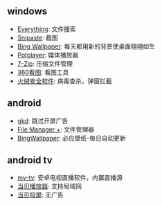 ## windows  
- [Everything](https://www.voidtools.com/zh-cn/): 文件搜索
- [Snipaste](https://www.snipaste.com/): 截图
- [Bing Wallpaper](https://www.microsoft.com/zh-cn/bing/bing-wallpaper): 每天都用新的背景使桌面栩栩如生
- [Potplayer](https://potplayer.daum.net/): 媒体播放器
- [7-Zip](https://www.7-zip.org/): 压缩文件管理
- [360看图](https://pic.360.cn/): 看图工具
- [火绒安全软件](https://www.huorong.cn/person5.html): 病毒查杀，弹窗拦截

## android  
- [gkd](https://github.com/gkd-kit/gkd): 跳过开屏广告
- [File Manager +](https://play.google.com/store/apps/details?id=com.alphainventor.filemanager&pcampaignid=web_share): 文件管理器
- [BingWallpaper](https://github.com/liaoheng/BingWallpaper): 必应壁纸-每日自动更新

## android tv  
- [my-tv](https://github.com/lizongying/my-tv): 安卓电视直播软件，内置直播源
- [当贝播放器](https://www.dangbei.com/player/): 支持局域网
- [当贝投屏](https://www.dangbei.com/app/tv/2021/1214/7921.html): 无广告


